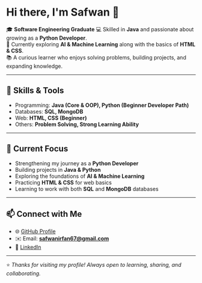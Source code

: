 # Hi there, I'm Safwan 👋

🎓 **Software Engineering Graduate** 
💻 Skilled in **Java** and passionate about growing as a **Python Developer**.  
🚀 Currently exploring **AI & Machine Learning** along with the basics of **HTML & CSS**.  
📚 A curious learner who enjoys solving problems, building projects, and expanding knowledge.  

---

## 🔧 Skills & Tools
- Programming: **Java (Core & OOP), Python (Beginner Developer Path)**  
- Databases: **SQL, MongoDB**  
- Web: **HTML, CSS (Beginner)**  
- Others: **Problem Solving, Strong Learning Ability**  

---

## 📌 Current Focus
- Strengthening my journey as a **Python Developer**  
- Building projects in **Java & Python**  
- Exploring the foundations of **AI & Machine Learning**  
- Practicing **HTML & CSS** for web basics  
- Learning to work with both **SQL** and **MongoDB** databases  

---

## 📫 Connect with Me
- 🌐 [GitHub Profile](https://github.com/Safwan197)  
- ✉️ Email: **safwanirfan67@gmail.com**  
- 💼 [LinkedIn](https://www.linkedin.com/in/muhammad-safwan-8273b8327)  

---

⭐ *Thanks for visiting my profile! Always open to learning, sharing, and collaborating.*  
